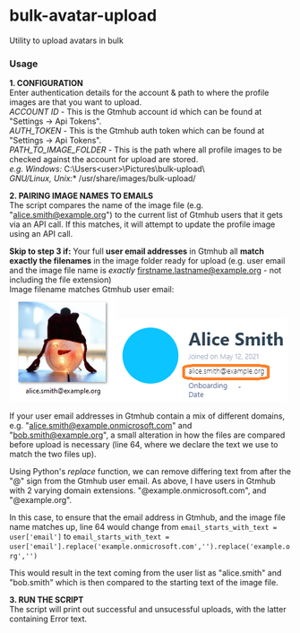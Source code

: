 # bulk-avatar-upload
Utility to upload avatars in bulk

### Usage
**1. CONFIGURATION**  
 Enter authentication details for the account & path to where the profile images are that you want to upload.  
*ACCOUNT ID* - This is the Gtmhub account id which can be found at "Settings -> Api Tokens".  
*AUTH_TOKEN* - This is the Gtmhub auth token which can be found at "Settings -> Api Tokens".  
*PATH_TO_IMAGE_FOLDER* - This is the path where all profile images to be checked against the account for upload are stored.  
  *e.g.   Windows:* C:\Users\<user>\Pictures\bulk-upload\\\
         *GNU/Linux, Unix:** /usr/share/images/bulk-upload/

**2. PAIRING IMAGE NAMES TO EMAILS**  
The script compares the name of the image file (e.g. "alice.smith@example.org") to the current list of Gtmhub users that it gets via an API call. If this matches, it will attempt to update the profile image using an API call.

**Skip to step 3 if:** Your full **user email addresses** in Gtmhub all **match exactly the filenames** in the image folder ready for upload (e.g. user email and the image file name is *exactly* firstname.lastname@example.org - not including the file extension)  
Image filename matches Gtmhub user email:  
![Alt text](/alice.smith.PNG "Filename")![Alt text](/asg.png "Gtmhub user email")

If your user email addresses in Gtmhub contain a mix of different domains, e.g. "alice.smith@example.onmicrosoft.com" and "bob.smith@example.org", a small alteration in how the files are compared before upload is necessary (line 64, where we declare the text we use to match the two files up).

Using Python's *replace* function, we can remove differing text from after the "@" sign from the Gtmhub user email.
As above, I have users in Gtmhub with 2 varying domain extensions. "@example.onmicrosoft.com", and "@example.org".

In this case, to ensure that the email address in Gtmhub, and the image file name matches up, line 64 would change from <code>email_starts_with_text = user['email']</code> to <code>email_starts_with_text = user['email'].replace('example.onmicrosoft.com','').replace('example.org','')</code>  

This would result in the text coming from the user list as "alice.smith" and "bob.smith" which is then compared to the starting text of the image file.  

**3. RUN THE SCRIPT**  
The script will print out successful and unsucessful uploads, with the latter containing Error text.
